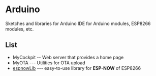 # Arduino
Sketches and libraries for Arduino IDE for Arduino modules, ESP8266 modules, etc.

## List
* MyCockpit -- Web server that provides a home page
* MyOTA --- Utilities for OTA upload
* [espnowLib](libraries/espnowLib) --- easy-to-use library for **ESP-NOW** of ESP8266
